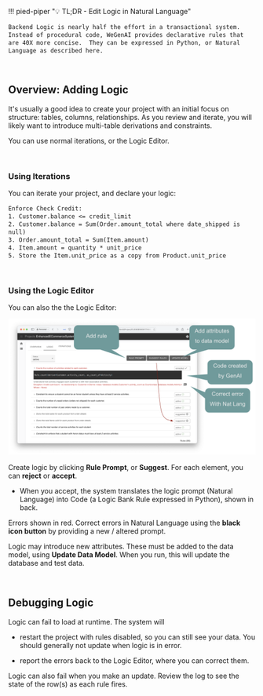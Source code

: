 !!! pied-piper ":bulb: TL;DR - Edit Logic in Natural Language"

    Backend Logic is nearly half the effort in a transactional system.  Instead of procedural code, WeGenAI provides declarative rules that are 40X more concise.  They can be expressed in Python, or Natural Language as described here.

&nbsp;

## Overview: Adding Logic

It's usually a good idea to create your project with an initial focus on structure: tables, columns, relationships.  As you review and iterate, you will likely want to introduce multi-table derivations and constraints. 

You can use normal iterations, or the Logic Editor.

&nbsp;

### Using Iterations

You can iterate your project, and declare your logic:

```
Enforce Check Credit:
1. Customer.balance <= credit_limit
2. Customer.balance = Sum(Order.amount_total where date_shipped is null)
3. Order.amount_total = Sum(Item.amount)
4. Item.amount = quantity * unit_price
5. Store the Item.unit_price as a copy from Product.unit_price
```

&nbsp;

### Using the Logic Editor

You can also the the Logic Editor:

![logic Editor](images/web_genai/logic/logic-editor.png)

Create logic by clicking **Rule Prompt**, or **Suggest**.  For each element, you can **reject** or **accept**.

* When you accept, the system translates the logic prompt (Natural Language) into Code (a Logic Bank Rule expressed in Python), shown in back.

Errors shown in red.  Correct errors in Natural Language using the **black icon button** by providing a new / altered prompt.

Logic may introduce new attributes.  These must be added to the data model, using **Update Data Model**.  When you run, this will update the database and test data.

&nbsp;

## Debugging Logic

Logic can fail to load at runtime.  The system will

* restart the project with rules disabled, so you can still see your data.  You should generally not update when logic is in error.

* report the errors back to the Logic Editor, where you can correct them.

Logic can also fail when you make an update.  Review the log to see the state of the row(s) as each rule fires.
